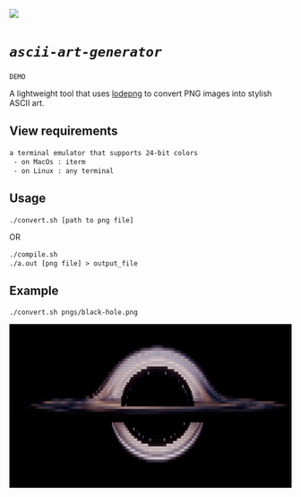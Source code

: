 ![](/screen-shots/natural-scenary.png)
# *`ascii-art-generator`*
`DEMO`

A lightweight tool that uses <a href="https://github.com/lvandeve/lodepng">lodepng</a> to convert PNG images into stylish ASCII art.

## View requirements
```
a terminal emulator that supports 24-bit colors
 - on MacOs : iterm
 - on Linux : any terminal
```

## Usage
```
./convert.sh [path to png file]
```
OR
```
./compile.sh
./a.out [png file] > output_file
```

## Example
```
./convert.sh pngs/black-hole.png
```

![](/screen-shots/black-hole.png)
